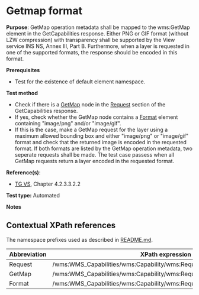 # Getmap format

**Purpose**: GetMap operation metadata shall be mapped to the wms:GetMap element in the GetCapabilities response. Either PNG or GIF format (without LZW compression) with transparency shall be supported by the View service INS NS, Annex III, Part B. Furthermore, when a layer is requested in one of the supported formats, the response should be encoded in this format.

**Prerequisites**

* Test for the existence of default element namespace.

**Test method**

* Check if there is a [GetMap](#GetMap) node in the [Request](#Request) section of the GetCapabilities response.
* If yes, check whether the GetMap node contains a [Format](#Format) element containing "image/png" and/or "image/gif".
* If this is the case, make a GetMap request for the layer using a maximum allowed bounding box and either "image/png" or "image/gif" format and check that the returned image is encoded in the requested format. If both formats are listed by the GetMap operation metadata, two seperate requests shall be made. The test case passess when all GetMap requests return a layer encoded in the requested format.

**Reference(s)**:
* [TG VS](README.md#ref_TG_VS), Chapter 4.2.3.3.2.2

**Test type:** Automated

**Notes**

## Contextual XPath references

The namespace prefixes used as described in [README.md](README.md#namespaces).

Abbreviation                                               |  XPath expression
---------------------------------------------------------- | -------------------------------------------------------------------------
Request <a name="Request"></a> | /wms:WMS_Capabilities/wms:Capability/wms:Request
GetMap <a name="GetMap"></a> | /wms:WMS_Capabilities/wms:Capability/wms:Request/wms:GetMap
Format <a name="Format"></a> | /wms:WMS_Capabilities/wms:Capability/wms:Request/wms:GetMap/wms:Format
